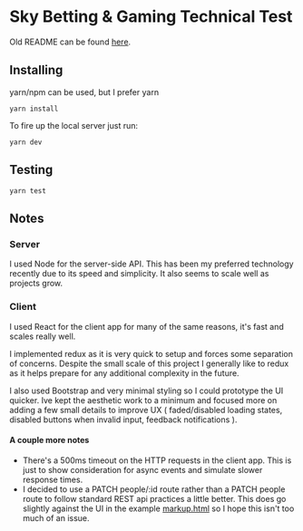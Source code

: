 # Sky Betting & Gaming Technical Test

Old README can be found [here](__README.md).


## Installing

yarn/npm can be used, but I prefer yarn

```
yarn install
```

To fire up the local server just run:

```
yarn dev
```


## Testing

```
yarn test
```


## Notes

### Server
I used Node for the server-side API. This has been my preferred technology recently due to its speed and simplicity. It also seems to scale well as projects grow.

### Client
I used React for the client app for many of the same reasons, it's fast and scales really well.

I implemented redux as it is very quick to setup and forces some separation of concerns. Despite the small scale of this project I generally like to redux as it helps prepare for any additional complexity in the future.

I also used Bootstrap and very minimal styling so I could prototype the UI quicker. Ive kept the aesthetic work to a minimum and focused more on adding a few small details to improve UX ( faded/disabled loading states, disabled buttons when invalid input, feedback notifications ).


#### A couple more notes
* There's a 500ms timeout on the HTTP requests in the client app. This is just to show consideration for async events and simulate slower response times.
* I decided to use a PATCH people/:id route rather than a PATCH people route to follow standard REST api practices a little better. This does go slightly against the UI in the example [markup.html](markup.html) so I hope this isn't too much of an issue.
